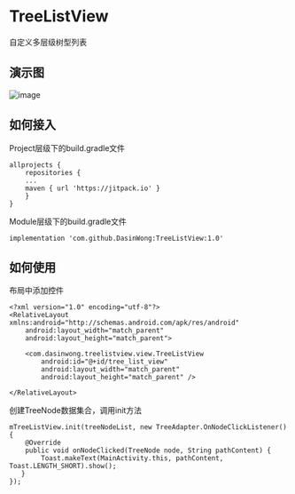 # TreeListView
自定义多层级树型列表
## 演示图
![image](https://github.com/DasinWong/TreeListView/showhow.gif)
## 如何接入
Project层级下的build.gradle文件
```
allprojects {
    repositories {
    ...
    maven { url 'https://jitpack.io' }
    }
}
```
Module层级下的build.gradle文件
```
implementation 'com.github.DasinWong:TreeListView:1.0'
```
## 如何使用
布局中添加控件
```
<?xml version="1.0" encoding="utf-8"?>
<RelativeLayout xmlns:android="http://schemas.android.com/apk/res/android"
    android:layout_width="match_parent"
    android:layout_height="match_parent">

    <com.dasinwong.treelistview.view.TreeListView
        android:id="@+id/tree_list_view"
        android:layout_width="match_parent"
        android:layout_height="match_parent" />

</RelativeLayout>
```
创建TreeNode数据集合，调用init方法
```
mTreeListView.init(treeNodeList, new TreeAdapter.OnNodeClickListener() {
    @Override
    public void onNodeClicked(TreeNode node, String pathContent) {
        Toast.makeText(MainActivity.this, pathContent, Toast.LENGTH_SHORT).show();
   }
});
```
